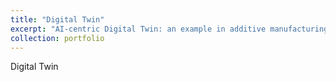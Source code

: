 ```yaml
---
title: "Digital Twin"
excerpt: "AI-centric Digital Twin: an example in additive manufacturing <br/><img src='DT.svg'>"
collection: portfolio
---
```


Digital Twin
